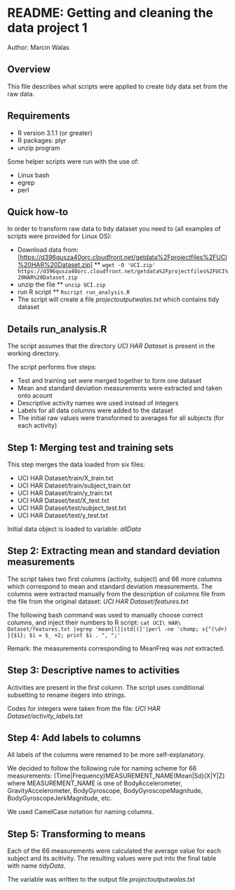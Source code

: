 README: Getting and cleaning the data project 1
==================================================

Author: Marcin Walas

Overview
--------

This file describes what scripts were applied to create
tidy data set from the raw data.

Requirements
------------

* R version 3.1.1 (or greater)
* R packages: plyr
* unzip program

Some helper scripts were run with the use of:
* Linux bash
* egrep
* perl

Quick how-to
------------

In order to transform raw data to tidy dataset you need to (all examples of scripts were provided for Linux OS):

* Download data from: [https://d396qusza40orc.cloudfront.net/getdata%2Fprojectfiles%2FUCI%20HAR%20Dataset.zip]
** `wget -O 'UCI.zip' https://d396qusza40orc.cloudfront.net/getdata%2Fprojectfiles%2FUCI%20HAR%20Dataset.zip`
* unzip the file
** `unzip UCI.zip`
* run R script
** `Rscript run_analysis.R`
* The script will create a file *projectoutputwalas.txt* which contains tidy dataset

Details run_analysis.R
----------------------

The script assumes that the directory *UCI HAR Dataset* is present in the
working directory.

The script performs five steps:

* Test and training set were merged together to form one dataset
* Mean and standard deviation measurements were extracted and taken onto acount
* Descriptive activity names wre used instead of integers
* Labels for all data columns were added to the dataset
* The initial raw values were transformed to averages for all subjects (for each activity)

Step 1: Merging test and training sets
--------------------------------------

This step merges the data loaded from six files:
* UCI HAR Dataset/train/X_train.txt
* UCI HAR Dataset/train/subject_train.txt
* UCI HAR Dataset/train/y_train.txt
* UCI HAR Dataset/test/X_test.txt
* UCI HAR Dataset/test/subject_test.txt
* UCI HAR Dataset/test/y_test.txt

Initial data object is loaded to variable: *allData*

Step 2: Extracting mean and standard deviation measurements
-----------------------------------------------------------

The script takes two first columns (activity, subject) and 66 more columns
which correspond to mean and standard deviation measurements.
The columns were extracted manually from the description
of columns file from the file from the original dataset: *UCI HAR Dataset/features.txt*

The following bash command was used to manually choose correct columns, and inject their numbers to R script:
`cat UCI\ HAR\ Dataset/features.txt |egrep 'mean[(]|std[(]'|perl -ne 'chomp; s{^(\d+) }{$1}; $i = $_ +2; print $i . ", ";'`

Remark: the measurements corresponding to MeanFreq was *not* extracted.

Step 3: Descriptive names to activities
---------------------------------------

Activities are present in the first column.
The script uses conditional subsetting to
rename itegers into strings.

Codes for integers were taken from the file: *UCI HAR Dataset/activity_labels.txt*

Step 4: Add labels to columns
-----------------------------

All labels of the columns were renamed to be more self-explanatory.

We decided to follow the following rule for naming scheme for
66 measurements: (Time|Frequency)MEASUREMENT_NAME(Mean|Sd)(X|Y|Z)
where MEASUREMENT_NAME is one of BodyAccelerometer, GravityAccelerometer,
BodyGyroscope, BodyGyroscopeMagnitude, BodyGyroscopeJerkMagnitude, etc.

We used CamelCase notation for naming columns.

Step 5: Transforming to means
-----------------------------

Each of the 66 measurements were calculated the average value
for each subject and its acitivity. The resulting values
were put into the final table with name *tidyData*.

The variable was written to the output file *projectoutputwalas.txt*

